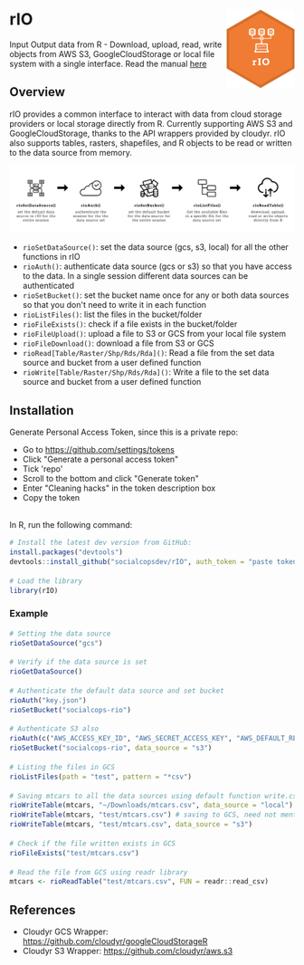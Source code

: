 # rIO <img src="wiki/logo.png" align="right" />
Input Output data from R - Download, upload, read, write objects from AWS S3, GoogleCloudStorage or local file system with a single interface. Read the manual [here]("https://github.com/socialcopsdev/rIO/blob/master/wiki/rIO-manual.pdf")

## Overview

rIO provides a common interface to interact with data from cloud storage providers or local storage directly from R. Currently supporting AWS S3 and GoogleCloudStorage, thanks to the API wrappers provided by cloudyr. rIO also supports tables, rasters, shapefiles, and R objects to be read or written to the data source from memory.

<img src="wiki/rIO_exp.png" align="centre" />

  - `rioSetDataSource()`: set the data source (gcs, s3, local) for all the other functions in rIO
  - `rioAuth()`: authenticate data source (gcs or s3) so that you have access to the data. In a single session different data sources can be authenticated
  - `rioSetBucket()`: set the bucket name once for any or both data sources so that you don't need to write it in each function
  - `rioListFiles()`: list the files in the bucket/folder
  - `rioFileExists()`: check if a file exists in the bucket/folder
  - `rioFileUpload()`: upload a file to S3 or GCS from your local file system
  - `rioFileDownload()`: download a file from S3 or GCS 
  - `rioRead[Table/Raster/Shp/Rds/Rda]()`: Read a file from the set data source and bucket from a user defined function
  - `rioWrite[Table/Raster/Shp/Rds/Rda]()`: Write a file to the set data source and bucket from a user defined function
 
## Installation

Generate Personal Access Token, since this is a private repo: <br />
  - Go to https://github.com/settings/tokens <br />
  - Click "Generate a personal access token" 
  - Tick 'repo' <br />
  - Scroll to the bottom and click "Generate token"<br />
  - Enter "Cleaning hacks" in the token description box<br />
  - Copy the token <br />
<br />
In R, run the following command:

``` r
# Install the latest dev version from GitHub:
install.packages("devtools")
devtools::install_github("socialcopsdev/rIO", auth_token = "paste token copied above")

# Load the library
library(rIO)
```

### Example

``` r
# Setting the data source
rioSetDataSource("gcs")

# Verify if the data source is set
rioGetDataSource()

# Authenticate the default data source and set bucket
rioAuth("key.json")
rioSetBucket("socialcops-rio")

# Authenticate S3 also
rioAuth(c("AWS_ACCESS_KEY_ID", "AWS_SECRET_ACCESS_KEY", "AWS_DEFAULT_REGION", "AWS_SESSION_TOKEN"), data_source = "s3")
rioSetBucket("socialcops-rio", data_source = "s3")

# Listing the files in GCS
rioListFiles(path = "test", pattern = "*csv")

# Saving mtcars to all the data sources using default function write.csv
rioWriteTable(mtcars, "~/Downloads/mtcars.csv", data_source = "local")
rioWriteTable(mtcars, "test/mtcars.csv") # saving to GCS, need not mention as set globally
rioWriteTable(mtcars, "test/mtcars.csv", data_source = "s3")

# Check if the file written exists in GCS
rioFileExists("test/mtcars.csv")

# Read the file from GCS using readr library
mtcars <- rioReadTable("test/mtcars.csv", FUN = readr::read_csv)

```

## References
* Cloudyr GCS Wrapper: https://github.com/cloudyr/googleCloudStorageR
* Cloudyr S3 Wrapper: https://github.com/cloudyr/aws.s3


